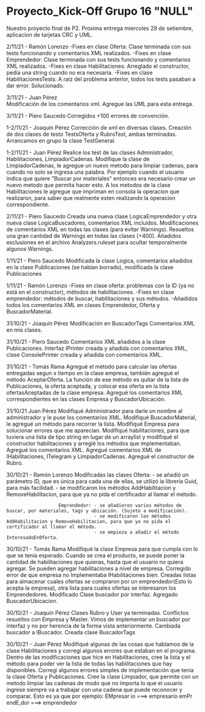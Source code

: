 # Proyecto_Kick-Off Grupo 16 "NULL"

Nuestro proyecto final de P2.
Proxima entrega miercoles 29 de setiembre, aplicacion de tarjetas CRC y UML.

2/11/21 - Ramón Lorenzo
-Fixes en clase Oferta: Clase terminada con sus tests funcionando y comentarios XML realizados.
-Fixes en clase Emprendedor: Clase terminada con sus tests funcionando y comentarios XML realizados.
-Fixes en clase Habilitaciones: Arreglado el constructor, pedía una string cuando no era necesaria. 
-Fixes en clase HabilitacionesTests: A raíz del problema anterior, todos los tests pasaban a dar error. Solucionado.


3/11/21 - Juan Pérez    
Modificación de los comentarios xml.
Agregue las UML para esta entrega.

3/11/21 - Piero Saucedo
Corregidos +100 errores de convención.

1-2/11/21 - Joaquín Pérez
Corrección de xml en diversas clases.
Creación de dos clases de testo TestsOferta y RubroTest, ambas terminadas.
Arrancamos en grupo la clase TestGeneral.

1-2/11/21 - Juan Pérez
Realice los test de las clases Administrador, Habilitaciones, LimpiadorCadenas.
Modifique la clase de LimpiadorCadenas, le agregue un nuevo metodo para limpiar cadenas, para cuando no solo se ingresa una palabra. Por ejemplo cuando el usuario indica que quiere "Buscar por materiales" entonces era necesario crear un nuevo metodo que permita hacer esto.
A los metodos de la clase Habilitaciones le agregue que impriman en consola la operacion que realizaron, para saber que realmente esten realizando la operacion correspondiente.

2/11/21 - Piero Saucedo
Creada una nueva clase LogicaEmprendedor y otra nueva clase LogicaBuscadores, comentarios XML incluidos. Modificaciones de comentarios XML en todas las clases (para evitar Warnings).
Resueltos una gran cantidad de Warnings en todas las clases (+400). 
Añadidos exclusiones en el archivo Analyzers.ruleset para ocultar temporalmente algunos Warnings.

1/11/21 - Piero Saucedo
Modificada la clase Logica, comentarios añadidos en la clase Publicaciones (se habían borrado), modificada la clase Publicaciones

1/11/21 - Ramón Lorenzo
-Fixes en clase oferta: problemas con la ID (ya no está en el constructor), métodos de habilitaciones.
-Fixes en clase emprendedor: métodos de buscar, habilitaciones y sus métodos.
-Añadidos todos los comentarios XML en clases Emprendedor, Oferta y BuscadorMaterial.

31/10/21 - Joaquín Pérez
Modificación en BuscadorTags
Comentarios XML en mis clases.

31/10/21 - Piero Saucedo
Comentarios XML añadidos a la clase Publicaciones.
Interfaz IPrinter creada y añadida con comentarios XML, clase ConsolePrinter creada y añadida con comentarios XML.

31/10/21 - Tomás Rama
Agregué el método para calcular las ofertas entregadas segun x tiempo en la clase empresa, también agregué el método AceptarOferta. La función de ese método es quitar de la lista de Publicaciones, la oferta aceptada, y colocar esa oferta en la lista ofertasAceptadas de la clase empresa.
Agregué los comentarios XML correspondientes en las clases Empresa y BuscadorUbicación.

31/10/21 Juan Pérez
Modifiqué Administrador para darle un nombre al administrador y le puse los comentarios XML.
Modifiqué BuscadorMaterial, le agregué un método para recorrer la lista.
Modifiqué Empresa para solucionar errores que me aparecían.
Modifiqué habilitaciones, para que tuviera una lista de tipo string en lugar de un arraylist y modifiqué el constructor habilitaciones y arreglé los métodos que implementaban. Agregué los comentarios XML.
Agregué comentarios XML de IHabilitaciones, ITelegram y LimpiadorCadenas.
Agregué el constructor de Rubro.


30/10/21 - Ramón Lorenzo
Modificadas las clases Oferta: - se añadió un parámetro ID, que es única para cada una de ellas, se utilizó la librería Guid, para más facilidad.
                               - se modificaron los métodos AddHabilitacion y RemoveHabilitacion, para que ya no pida el certificador al llamar el método.
                               
                       Emprendedor: - se añadieron varios métodos de buscar, por materiales, tags y ubicación. (Sujeto a modificación).
                                    - se modificaron los métodos AddHabilitacion y RemoveHabilitacion, para que ya no pida el certificador al llamar el método.
                                    - se empieza a añadir el método InteresadoEnOferta.


30/10/21 - Tomás Rama
Modifiqué la clase Empresa para que cumpla con lo que se tenía esperado.
Cuando se crea el producto, se puede poner la cantidad de habilitaciones que quieras, hasta que el usuario no quiera agregar.
Se pueden agregar habilitaciones a nivel de empresa.
Corregido error de que empresa no Implementaba IHabilitaciones bien.
Creadas listas para almacenar cuales ofertas se compraron por un emprendedor(Esto lo acepta la empresa), otra lista para cuales ofertas se interesaron 
los Emprendedores.
Modificado Clase buscador por interfaz.
Agregado BuscadorUbicacion.

30/10/21 - Joaquín Pérez
Clases Rubro y User ya terminadas.
Conflictos resueltos con Empresa y Master.
Vimos de implementar un buscador por interfaz y no por herencia de la forma vista anteriormente.
Cambiada buscador a IBuscador. Creada clase BuscadorTags

30/10/21 - Juan Pérez
Modifiqué algunas de las cosas que hablamos de la clase Habilitaciones y corregí algunos errores que estaban en el programa.
Dentro de las modificaciones que hice en Habilitaciones, cree la lista y el método para poder ver la lista de todas las habilitaciones que hay disponibles.
Corregí algunos errores simples de implementación que tenia la clase Oferta y Publicaciones.
Cree la clase Limpiador, que permite con un metodo limpiar las cadenas de modo que no importa lo que el usuario ingrese siempre va a trabajar con una cadena que puede reconocer y comparar.
Esto es ya que por ejemplo: EMpresar io   ===>  empresario
                            emPr endE,dor     ===> emprendedor


